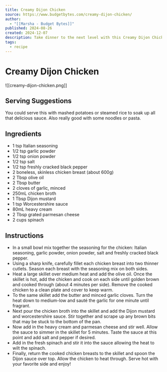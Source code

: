 ```yaml
---
title: Creamy Dijon Chicken
source: https://www.budgetbytes.com/creamy-dijon-chicken/
author:
  - "[[Marsha - Budget Bytes]]"
published: 2024-08-26
created: 2024-12-07
description: Take dinner to the next level with this Creamy Dijon Chicken recipe! Made with an insanely delicious sauce and simple ingredients!
tags:
  - recipe
---
```

# Creamy Dijon Chicken
![[creamy-dijon-chicken.png]]

## **Serving Suggestions**
You could serve this with mashed potatoes or steamed rice to soak up all that delicious sauce. Also really good with some noodles or pasta. 
## Ingredients

- 1 tsp Italian seasoning 
- 1/2 tsp garlic powder 
- 1/2 tsp onion powder 
- 1/2 tsp salt 
- 1/2 tsp freshly cracked black pepper 
- 2 boneless, skinless chicken breast (about 600g) 
- 2 Tbsp olive oil 
- 2 Tbsp butter 
- 2 cloves of garlic, minced 
- 250mL chicken broth 
- 1 Tbsp Dijon mustard 
- 1 tsp Worcestershire sauce 
- 80mL heavy cream 
- 2 Tbsp grated parmesan cheese 
- 2 cups​ spinach 

## Instructions

- In a small bowl mix together the seasoning for the chicken: Italian seasoning, garlic powder, onion powder, salt and freshly cracked black pepper.
- Using a sharp knife, carefully fillet each chicken breast into two thinner cutlets. Season each breast with the seasoning mix on both sides.
- Heat a large skillet over medium heat and add the olive oil. Once the skillet is hot, add the chicken and cook on each side until golden brown and cooked through (about 4 minutes per side). Remove the cooked chicken to a clean plate and cover to keep warm.
- To the same skillet add the butter and minced garlic cloves. Turn the heat down to medium-low and sauté the garlic for one minute until fragrant.
- Next pour the chicken broth into the skillet and add the Dijon mustard and worcestershire sauce. Stir together and scrape up any brown bits that may be stuck to the bottom of the pan.
- Now add in the heavy cream and parmesan cheese and stir well. Allow the sauce to simmer in the skillet for 5 minutes. Taste the sauce at this point and add salt and pepper if desired.
- Add in the fresh spinach and stir it into the sauce allowing the heat to wilt the spinach.
- Finally, return the cooked chicken breasts to the skillet and spoon the Dijon sauce over top. Allow the chicken to heat through. Serve hot with your favorite side and enjoy!
